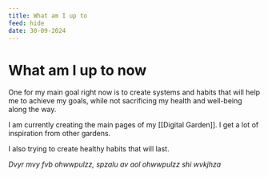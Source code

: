 ```yaml
---
title: What am I up to
feed: hide
date: 30-09-2024
---
```

# What am I up to now

One for my main goal right now is to create systems and habits that will help me to achieve my goals, while not sacrificing my health and well-being along the way.

I am currently creating the main pages of my [[Digital Garden]]. I get a lot of inspiration from other gardens. 

I also trying to create healthy habits that will last. 














*Dvyr mvy fvb ohwwpulzz, spzalu av aol ohwwpulzz shi wvkjhza*